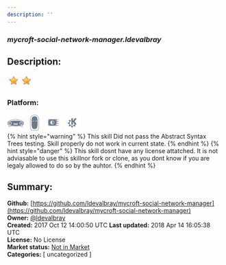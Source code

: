 ```yaml
---
description: ''
---
```


### _mycroft-social-network-manager.ldevalbray_  
## Description:  
  
  
![](../.gitbook/assets/star.png)![](../.gitbook/assets/star.png)  
  
### Platform:  
 ![Mark I](../.gitbook/assets/mark-1-icon.png)  ![Mark II](../.gitbook/assets/mark-2-icon.png)  ![Picroft](../.gitbook/assets/picroft-icon.png)  ![plasmoid](../.gitbook/assets/kde.png)   
{% hint style="warning" %}
This skill Did not pass the Abstract Syntax Trees testing. Skill properly do not work in current state.
{% endhint %}
{% hint style="danger" %}
This skill dosnt have any license attatched. It is not adviasable to use this skillnor fork or clone, as you dont know if you are legaly allowed to do so by the auhtor.
{% endhint %}
  
## Summary:  
**Github:** [https://github.com/ldevalbray/mycroft-social-network-manager](https://github.com/ldevalbray/mycroft-social-network-manager)  
**Owner:** [@ldevalbray](https://github.com/ldevalbray)  
**Created:** 2017 Oct 12 14:00:50 UTC  **Last updated:** 2018 Apr 14 16:05:38 UTC  
**License:** No License  
**Market status:** [Not in Market](https://market.mycroft.ai/skill/)  
**Categories:** [ uncategorized ]   
